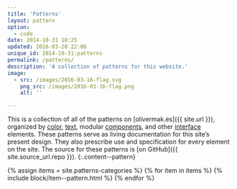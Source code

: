 ```yaml
---
title: 'Patterns'
layout: pattern
option:
  - code
date: 2014-10-31 18:25
updated: 2016-03-20 22:06
unique_id: 2014-10-31:patterns
permalink: /patterns/
description: 'A collection of patterns for this website.'
image:
  - src: /images/2016-03-16-flag.svg
    png_src: /images/2016-03-16-flag.png
    alt: ''

---
```


This is a collection of all of the patterns on [olivermak.es]({{ site.url }}), organized by [color](/patterns/color/), [text](/patterns/text/), modular [components](/patterns/component/), and other [interface](/patterns/interface/) elements. These patterns serve as living documentation for this site’s present design. They also prescribe use and specification for every element on the site. The source for these patterns is [on GitHub]({{ site.source_url.repo }}).
{:.content--pattern}

<div class="pattern-index">
{% assign items = site.patterns-categories %}
{% for item in items %}
{% include block/item--pattern.html %}
{% endfor %}
</div>

